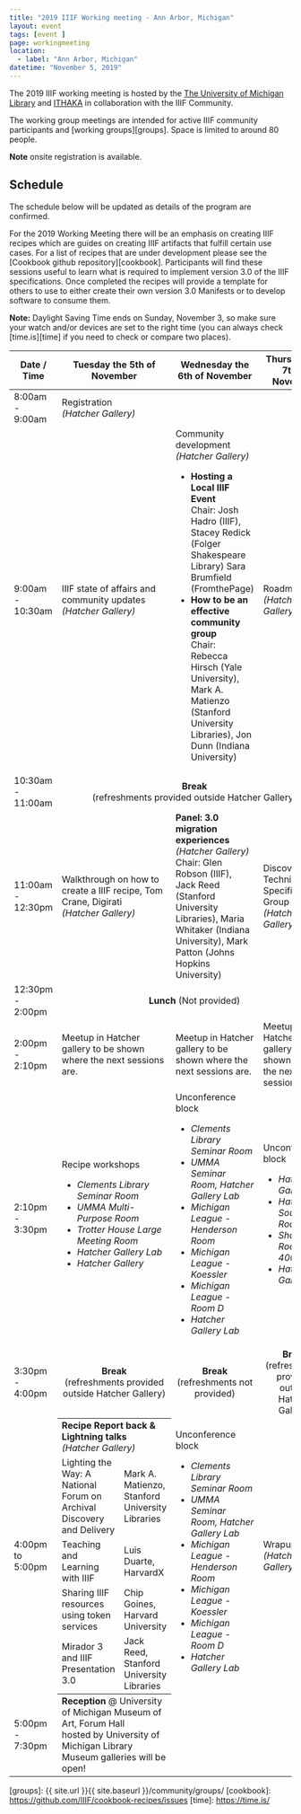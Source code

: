 ```yaml
---
title: "2019 IIIF Working meeting - Ann Arbor, Michigan"
layout: event
tags: [event ]
page: workingmeeting
location:
  - label: "Ann Arbor, Michigan"
datetime: "November 5, 2019"
---
```


The 2019 IIIF working meeting is hosted by the [The University of Michigan Library][umich] and [ITHAKA][ithaka] in collaboration with the IIIF Community.

The working group meetings are intended for active IIIF community participants and [working groups][groups]. Space is limited to around 80 people. 

**Note** onsite registration is available. 

## Schedule

The schedule below will be updated as details of the program are confirmed. 

For the 2019 Working Meeting there will be an emphasis on creating IIIF recipes which are guides on creating IIIF artifacts that fulfill certain use cases. For a list of recipes that are under development please see the [Cookbook github repository][cookbook]. Participants will find these sessions useful to learn what is required to implement version 3.0 of the IIIF specifications. Once completed the recipes will provide a template for others to use to either create their own version 3.0 Manifests or to develop software to consume them.
 
**Note:** Daylight Saving Time ends on Sunday, November 3, so make sure your watch and/or devices are set to the right time (you can always check [time.is][time] if you need to check or compare two places).

<table class="api-table">
  <thead>
    <tr>
      <th>Date / Time</th>
      <th>Tuesday the 5th of November</th>
      <th>Wednesday the 6th of November</th>
      <th>Thursday the 7th of November</th>
     </tr>
  </thead>
  <tbody>
    <tr>
        <td>8:00am - 9:00am</td>
        <td>Registration<br/> <i>(Hatcher Gallery)</i></td>
        <td></td>
        <td></td>
    </tr>
    <tr>
        <td>9:00am - 10:30am</td>
        <td>IIIF state of affairs and community updates<br/> <i>(Hatcher Gallery)</i></td>
        <td>Community development<br/> <i>(Hatcher Gallery)</i>
            <ul>
                <li><b>Hosting a Local IIIF Event</b><br/> Chair: Josh Hadro (IIIF), Stacey Redick (Folger Shakespeare Library) Sara Brumfield (FromthePage)</li>
                <li><b>How to be an effective community group</b><br/> Chair: Rebecca Hirsch (Yale University), Mark A. Matienzo (Stanford University Libraries), Jon Dunn (Indiana University)</li>
            </ul>
        </td>
        <td>Roadmapping<br/> <i>(Hatcher Gallery)</i></td>
    </tr>
    <tr>    
        <td>10:30am - 11:00am</td>
        <td colspan="3" align="center"><b>Break</b> <br/>(refreshments provided outside Hatcher Gallery)</td>
    </tr>
    <tr>
        <td>11:00am - 12:30pm</td>
        <td>Walkthrough on how to create a IIIF recipe, Tom Crane, Digirati <br/><i>(Hatcher Gallery)</i></td>
        <td><b>Panel: 3.0 migration experiences</b><br/> <i>(Hatcher Gallery)</i><br/>
                Chair: Glen Robson (IIIF), Jack Reed (Stanford University Libraries), Maria Whitaker (Indiana University), Mark Patton (Johns Hopkins University)
        </td>
        <td>Discovery Technical Specification Group meeting<br/> <i>(Hatcher Gallery)</i></td>
    </tr>
    <tr>
        <td>12:30pm - 2:00pm</td>
        <td colspan="3" align="center"><b>Lunch</b> (Not provided)</td>
    </tr>
    <tr>
        <td>2:00pm - 2:10pm</td>
        <td>Meetup in Hatcher gallery to be shown where the next sessions are.</td>
        <td>Meetup in Hatcher gallery to be shown where the next sessions are.</td>
        <td>Meetup in Hatcher gallery to be shown where the next sessions are.</td>
    </tr>
    <tr>
        <td>2:10pm - 3:30pm</td>
        <td>Recipe workshops <br/>
            <ul>
                <li><i>Clements Library Seminar Room</i></li>
                <li><i>UMMA Multi-Purpose Room</i></li>
                <li><i>Trotter House Large Meeting Room</i></li>
                <li><i>Hatcher Gallery Lab</i></li>
                <li><i>Hatcher Gallery</i></li>
            </ul>
        </td>
        <td>Unconference block
            <ul>
                <li><i>Clements Library Seminar Room</i></li>
                <li><i>UMMA Seminar Room, Hatcher Gallery Lab</i></li>
                <li><i>Michigan League - Henderson Room</i></li>
                <li><i>Michigan League - Koessler</i></li>
                <li><i>Michigan League - Room D</i></li>
                <li><i>Hatcher Gallery Lab</i></li>
            </ul>
        </td>
        <td>Unconference block
            <ul>
                <li><i>Hatcher Gallery Lab</i></li>
                <li><i>Hatcher South Room 806</i></li>
                <li><i>Shapiro Room 4004/TAFR</i></li>
                <li><i>Hatcher Gallery</i></li>
            </ul>
        </td>
    </tr>
    <tr>    
        <td>3:30pm - 4:00pm</td>
        <td align="center"><b>Break</b> <br/>(refreshments provided outside Hatcher Gallery)</td>
        <td align="center"><b>Break</b> <br/>(refreshments not provided)</td>
        <td align="center"><b>Break</b> <br/>(refreshments provided outside Hatcher Gallery)</td>
    </tr>
    <tr>
        <td>4:00pm to 5:00pm</td>
        <td style="padding: 0px 0px 0px 0px;">
            <table style="margin: 0px 0px 0px 0px; border: 0">
                <tr style="border: 0">
                    <td colspan="2" style="border: 0"><b>Recipe Report back & Lightning talks</b> <br/> <i>(Hatcher Gallery)</i></td>
                </tr>
                <tr style="border: 0">
                    <td>Lighting the Way: A National Forum on Archival Discovery and Delivery</td>
                    <td>Mark A. Matienzo, Stanford University Libraries</td>
                </tr>
                <tr style="border: 0">
                    <td>Teaching and Learning with IIIF</td>
                    <td>Luis Duarte, HarvardX</td>
                </tr>
                <tr style="border: 0">
                    <td>Sharing IIIF resources using token services</td>
                    <td>Chip Goines, Harvard University</td>
                </tr>
                <tr style="border: 0">
                    <td>Mirador 3 and IIIF Presentation 3.0</td>
                    <td>Jack Reed, Stanford University Libraries</td>
                </tr>
            </table>
        </td>
        <td>Unconference block
            <ul>
                <li><i>Clements Library Seminar Room</i></li>
                <li><i>UMMA Seminar Room, Hatcher Gallery Lab</i></li>
                <li><i>Michigan League - Henderson Room</i></li>
                <li><i>Michigan League - Koessler</i></li>
                <li><i>Michigan League - Room D</i></li>
                <li><i>Hatcher Gallery Lab</i></li>
            </ul>
        </td>
        <td>Wrapup<br/> <i>(Hatcher Gallery)</i></td>
    </tr>
    <tr>
        <td>5:00pm - 7:30pm</td>
        <td>
<strong>Reception</strong> @ University of Michigan Museum of Art, Forum Hall<br> hosted by University of Michigan Library<br>
Museum galleries will be open!
</td>
<td></td>
<td></td>
    </tr>

  </tbody>
</table>

<!-- ## Location

<div id="map" style="width: 100%; height: 400px; background-color: grey;"></div>

<script>
  function createIcon(url) {
      return new google.maps.MarkerImage(url,
                          new google.maps.Size(21, 34),
                          new google.maps.Point(0,0),
                          new google.maps.Point(10, 34));
  }
  function initMap() {
    var CurrentInfoBox = null;
    var edinburgh= {lat:{{site.data.edinburgh-locations[0].lat}},lng: {{site.data.edinburgh-locations[0].lng}}};
    var map = new google.maps.Map(document.getElementById('map'), {
      zoom: 16,
      center: edinburgh,
      clickableIcons: false,
      gestureHandling: "greedy"
    });
    // Hide box if there is a click in the map
    map.addListener('click', function() {
                            if (CurrentInfoBox != null) {
                                CurrentInfoBox.close();
                            }
                            CurrentInfoBox = null;
                    });
    markers = [];
    var marker = null;

    function wrapEventCallback(callback){
        var args = Array.prototype.slice.call(arguments, 1);
        return function(e){
            callback.apply(this, args)
        }
    }
    infoBoxFunction = function(index, text) {
        if (CurrentInfoBox != null) {
            CurrentInfoBox.close();
        }
        CurrentInfoBox = new google.maps.InfoWindow({ content: text});
        CurrentInfoBox.open(map, markers[index]);
    };
    // different colour pins for conference locations
    var pinImage = createIcon("https://raw.githubusercontent.com/Concept211/Google-Maps-Markers/master/images/marker_yellow+.png");
    var pinShadow = new google.maps.MarkerImage("https://chart.apis.google.com/chart?chst=d_map_pin_shadow",
                        new google.maps.Size(40, 37),
                        new google.maps.Point(0, 0),
                        new google.maps.Point(12, 35));
    marker = new google.maps.Marker({
        position: {lat: {{ site.data.edinburgh-locations[0].lat }}, lng: {{ site.data.edinburgh-locations[0].lng}} },
        title: "{{ site.data.edinburgh-locations[0].name }}",
        icon: pinImage,
        map: map
    });
    var content = "<p>"
    {% if i.url != null %}
        content += "<a href='{{site.data.edinburgh-locations[0].url}}'>{{site.data.edinburgh-locations[0].name}}</a>";
    {% else %}
        content += "{{site.data.edinburgh-locations[0].name}}";
    {% endif %}    
    content += "<ul><li><b>Address:</b> {{ site.data.edinburgh-locations[0].address }}</li>";
    {% if site.data.edinburgh-locations[0].tel != null %}
        content += "<li><b>Tel: </b>{{ site.data.edinburgh-locations[0].tel }}</li>";
    {% endif %}    
    content += "</ul></p>"    
    marker.addListener('click',wrapEventCallback(infoBoxFunction, 0, content));
    markers.push(marker)

  }
</script>


<script async defer src="https://maps.googleapis.com/maps/api/js?key=AIzaSyABBvwq6o-hTwwlEaLLK7SLLPC0emBOSjE&callback=initMap" ></script>
-->

[eventbrite]: https://www.eventbrite.co.uk/e/2019-iiif-working-meeting-ann-arbor-tickets-70170260137
[umich]: https://www.lib.umich.edu
[ithaka]: https://www.ithaka.org/
[groups]: {{ site.url }}{{ site.baseurl }}/community/groups/
[cookbook]: https://github.com/IIIF/cookbook-recipes/issues
[time]: https://time.is/
